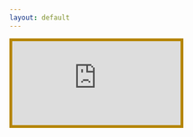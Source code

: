```yaml
---
layout: default
---
```

<div class="container"><iframe class="responsive-iframe" src="https://rsph.hosted.panopto.com/Panopto/Pages/Embed.aspx?id=91596f73-024b-4e58-93ae-ad90011887f7&autoplay=false&offerviewer=true&showtitle=true&showbrand=false&start=0&interactivity=all" style="border: 5px solid #b58500;" allowfullscreen allow="autoplay"></iframe>
</div>
